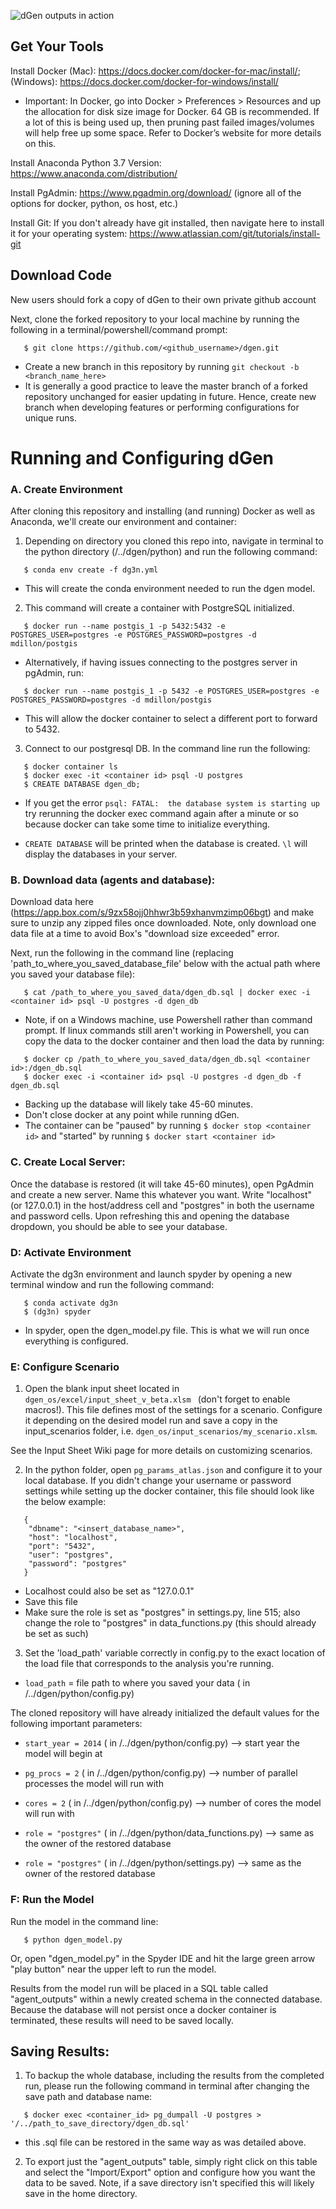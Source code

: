 ![dGen outputs in action](https://www.nrel.gov/analysis/dgen/assets/images/hero-hp-dgen.jpg)

## Get Your Tools
Install Docker (Mac): https://docs.docker.com/docker-for-mac/install/; (Windows): https://docs.docker.com/docker-for-windows/install/

- Important: In Docker, go into Docker > Preferences > Resources and up the allocation for disk size image for Docker. 64 GB is recommended. If a lot of this is being used up, then pruning past failed images/volumes will help free up some space. Refer to Docker’s website for more details on this.

Install Anaconda Python 3.7 Version: https://www.anaconda.com/distribution/

Install PgAdmin: https://www.pgadmin.org/download/ (ignore all of the options for docker, python, os host, etc.)

Install Git: If you don't already have git installed, then navigate here to install it for your operating system: https://www.atlassian.com/git/tutorials/install-git

## Download Code 
New users should fork a copy of dGen to their own private github account 


Next, clone the forked repository to your local machine by running the following in a terminal/powershell/command prompt:
```
   $ git clone https://github.com/<github_username>/dgen.git
```

- Create a new branch in this repository by running ```git checkout -b <branch_name_here>```
- It is generally a good practice to leave the master branch of a forked repository unchanged for easier updating in future. Hence, create new branch when developing features or performing configurations for unique runs.

# Running and Configuring dGen

### A. Create Environment
After cloning this repository and installing (and running) Docker as well as Anaconda, we'll create our environment and container:

1. Depending on directory you cloned this repo into, navigate in terminal to the python directory (/../dgen/python) and run the following command:

```
   $ conda env create -f dg3n.yml
```

- This will create the conda environment needed to run the dgen model.

2. This command will create a container with PostgreSQL initialized.
```
   $ docker run --name postgis_1 -p 5432:5432 -e POSTGRES_USER=postgres -e POSTGRES_PASSWORD=postgres -d mdillon/postgis
```
- Alternatively, if having issues connecting to the postgres server in pgAdmin, run:

```
   $ docker run --name postgis_1 -p 5432 -e POSTGRES_USER=postgres -e POSTGRES_PASSWORD=postgres -d mdillon/postgis
```
- This will allow the docker container to select a different port to forward to 5432.

3. Connect to our postgresql DB. In the command line run the following:

```
   $ docker container ls
   $ docker exec -it <container id> psql -U postgres
   $ CREATE DATABASE dgen_db;
```
- If you get the error ``` psql: FATAL:  the database system is starting up ``` try rerunning the docker exec command again after a minute or so because docker can take some time to initialize everything.

- ```CREATE DATABASE``` will be printed when the database is created. ```\l``` will display the databases in your server.

### B. Download data (agents and database):
Download data here (https://app.box.com/s/9zx58ojj0hhwr3b59xhanvmzimp06bgt) and make sure to unzip any zipped files once downloaded. Note, only download one data file at a time to avoid Box's "download size exceeded" error.

Next, run the following in the command line (replacing 'path_to_where_you_saved_database_file' below with the actual path where you saved your database file): 

```
   $ cat /path_to_where_you_saved_data/dgen_db.sql | docker exec -i <container id> psql -U postgres -d dgen_db
```

- Note, if on a Windows machine, use Powershell rather than command prompt. If linux commands still aren't working in Powershell, you can copy the data to the docker container and then load the data by running:

```
   $ docker cp /path_to_where_you_saved_data/dgen_db.sql <container id>:/dgen_db.sql
   $ docker exec -i <container id> psql -U postgres -d dgen_db -f dgen_db.sql
```

- Backing up the database will likely take 45-60 minutes. 
- Don't close docker at any point while running dGen.
- The container can be "paused" by running ```$ docker stop <container id>``` and "started" by running ```$ docker start <container id>```

### C. Create Local Server:
Once the database is restored (it will take 45-60 minutes), open PgAdmin and create a new server. Name this whatever you want. Write "localhost" (or 127.0.0.1) in the host/address cell and "postgres" in both the username and password cells. Upon refreshing this and opening the database dropdown, you should be able to see your database. 

### D: Activate Environment 
Activate the dg3n environment and launch spyder by opening a new terminal window and run the following command:

```
   $ conda activate dg3n
   $ (dg3n) spyder
```

- In spyder, open the dgen_model.py file. This is what we will run once everything is configured.

### E: Configure Scenario
1. Open the blank input sheet located in ```dgen_os/excel/input_sheet_v_beta.xlsm ``` (don't forget to enable macros!). This file defines most of the settings for a scenario. Configure it depending on the desired model run and save a copy in the input_scenarios folder, i.e. ```dgen_os/input_scenarios/my_scenario.xlsm```. 

See the Input Sheet Wiki page for more details on customizing scenarios. 


2. In the python folder, open ```pg_params_atlas.json``` and configure it to your local database. If you didn't change your username or password settings while setting up the docker container, this file should look like the below example:

```
   {	
	"dbname": "<insert_database_name>",
 	"host": "localhost",
	"port": "5432",
	"user": "postgres",
	"password": "postgres"
   }
```

- Localhost could also be set as "127.0.0.1"
- Save this file
- Make sure the role is set as "postgres" in settings.py, line 515; also change the role to "postgres" in data_functions.py (this should already be set as such)

3. Set the 'load_path' variable correctly in config.py to the exact location of the load file that corresponds to the analysis you're running.
* ``` load_path ```  = file path to where you saved your data    ( in /../dgen/python/config.py)

The cloned repository will have already initialized the default values for the following important parameters:

* ``` start_year = 2014 ``` ( in /../dgen/python/config.py)                    --> start year the model will begin at
* ``` pg_procs = 2 ``` ( in /../dgen/python/config.py)                              --> number of parallel processes the model will run with
* ``` cores = 2 ``` ( in /../dgen/python/config.py)                                        --> number of cores the model will run with

* ``` role = "postgres" ``` ( in /../dgen/python/data_functions.py)    --> same as the owner of the restored database
* ``` role = "postgres" ``` ( in /../dgen/python/settings.py)                --> same as the owner of the restored database


### F: Run the Model
Run the model in the command line:
```
   $ python dgen_model.py
```
Or, open "dgen_model.py" in the Spyder IDE and hit the large green arrow "play button" near the upper left to run the model.

Results from the model run will be placed in a SQL table called "agent_outputs" within a newly created schema in the connected database. Because the database will not persist once a docker container is terminated, these results will need to be saved locally.

## Saving Results:
1. To backup the whole database, including the results from the completed run, please run the following command in terminal after changing the save path and database name:

```
   $ docker exec <container_id> pg_dumpall -U postgres > '/../path_to_save_directory/dgen_db.sql'
```

- this .sql file can be restored in the same way as was detailed above. 

2. To export just the "agent_outputs" table, simply right click on this table and select the "Import/Export" option and configure how you want the data to be saved. Note, if a save directory isn't specified this will likely save in the home directory.
